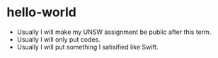 # hello-world
* Usually I will make my UNSW assignment be public after this term.
* Usually I will only put codes.
* Usually I will put something I satisified like Swift.
